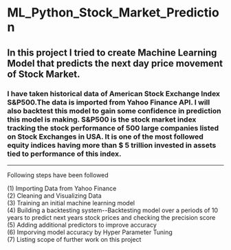 # ML_Python_Stock_Market_Prediction

## In this project I tried to create Machine Learning Model that predicts the next day price movement of Stock Market.  
  
  
### I have taken historical data of American Stock Exchange Index S&P500.The data is imported from Yahoo Finance API. I will also backtest this model to gain some confidence in prediction this model is making.  S&P500 is the stock market index tracking the stock performance of 500 large companies listed on Stock Exchanges in USA. It is one of the most followed equity indices having more than $ 5 trillion invested in assets tied to performance of this index.  
---
Following steps have been followed  

(1) Importing Data from Yahoo Finance  
(2) Cleaning and Visualizing Data  
(3) Training an initial machine learning model  
(4) Building a backtesting system--Backtesting model over a periods of 10 years to predict next years stock prices and checking the precision score  
(5) Adding additional predictors to improve accuracy  
(6) Imporving model accuracy by Hyper Parameter Tuning  
(7) Listing scope of further work on this project
